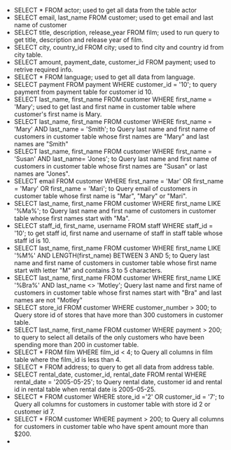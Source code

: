 - SELECT * FROM actor; used to get all data from the table actor
- SELECT email, last_name FROM customer; used to get email and last name of customer
- SELECT title, description, release_year FROM film; used to run query to get title, description and release year of film.
- SELECT city, country_id FROM city; used to find city and country id from city table.
- SELECT amount, payment_date, customer_id FROM payment; used to retrive required info.
- SELECT * FROM language; used to get all data from language.
- SELECT payment FROM payment WHERE customer_id = '10'; to query payment from payment table for customer id 10.
- SELECT last_name, first_name FROM customer WHERE first_name = 'Mary'; used to get last and first name in customer table where customer's first name is Mary.
- SELECT last_name, first_name FROM customer WHERE first_name = 'Mary' AND last_name = 'Smith'; to Query last name and first name of customers in customer table whose first names are "Mary" and last names are "Smith"
- SELECT last_name, first_name FROM customer WHERE first_name = 'Susan' AND last_name= 'Jones'; to Query last name and first name of customers in customer table whose first names are "Susan" or last names are "Jones".
- SELECT email FROM customer WHERE first_name = 'Mar' OR first_name = 'Mary' OR first_name = 'Mari'; to Query email of customers in customer table whose first name is "Mar", "Mary" or "Mari".
- SELECT last_name, first_name FROM customer WHERE first_name LIKE '%Ma%'; to Query last name and first name of customers in customer table whose first names start with "Ma".
- SELECT staff_id, first_name, username FROM staff WHERE staff_id = '10'; to get staff id, first name and username of staff in staff table whose staff id is 10.
- SELECT last_name, first_name FROM customer WHERE first_name LIKE '%M%' AND LENGTH(first_name) BETWEEN 3 AND 5; to Query last name and first name of customers in customer table whose first name start with letter "M" and contains 3 to 5 characters.
- SELECT last_name, first_name FROM customer WHERE first_name LIKE '%Bra%' AND last_name <> 'Motley'; Query last name and first name of customers in customer table whose first names start with "Bra" and last names are not "Motley"
- SELECT store_id FROM customer WHERE customer_number > 300; to Query store id of stores that have more than 300 customers in customer table.
- SELECT last_name, first_name FROM customer WHERE payment > 200; to query to select all details of the only customers who have been spending more than 200 in customer table.
- SELECT * FROM film WHERE film_id < 4; to Query all columns in film table where the film_id is less than 4.
- SELECT * FROM address; to query to get all data from address table.
- SELECT rental_date, customer_id, rental_date FROM rental WHERE rental_date = '2005-05-25'; to Query rental date, customer id and rental id in rental table when rental date is 2005-05-25.
- SELECT * FROM customer WHERE store_id ='2' OR customer_id = '7'; to Query all columns for customers in customer table with store id 2 or customer id 7.
- SELECT * FROM customer WHERE payment > 200; to Query all columns for customers in customer table who have spent amount more than $200.
- 
